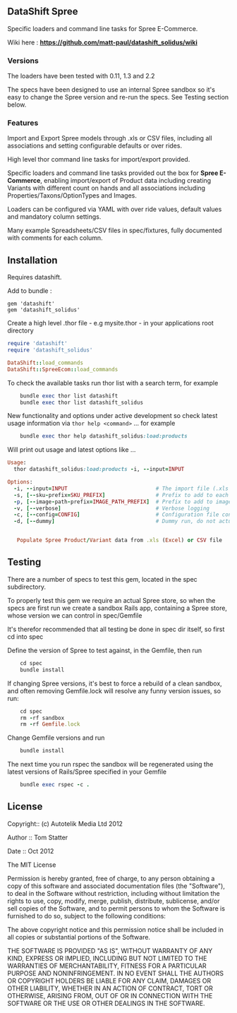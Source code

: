 ##  DataShift Spree

Specific loaders and command line tasks for Spree E-Commerce.

Wiki here : **https://github.com/matt-paul/datashift_solidus/wiki**

### Versions

The loaders have been tested with 0.11, 1.3 and 2.2

The specs have been designed to use an internal Spree sandbox so it's 
easy to change the Spree version and re-run the specs. See Testing section below.

### Features

Import and Export Spree models through .xls or CSV  files, including
all associations and setting configurable defaults or over rides.

High level thor command line tasks for import/export provided.

Specific loaders and command line tasks provided out the box for **Spree E-Commerce**, 
enabling import/export of Product data including creating Variants with different
 count on hands and all associations including Properties/Taxons/OptionTypes and Images.

Loaders can be configured via YAML with over ride values, default values and mandatory column settings.

Many example Spreadsheets/CSV files in spec/fixtures, fully documented with comments for each column.

## Installation

Requires datashift.

Add to bundle :

    gem 'datashift'
    gem 'datashift_solidus'

Create a high level .thor file - e.g mysite.thor - in your applications root directory 


```ruby
require 'datashift'
require 'datashift_solidus'

DataShift::load_commands
DataShift::SpreeEcom::load_commands
```

To check the available tasks run thor list with a search term, for example

```ruby
    bundle exec thor list datashift
    bundle exec thor list datashift_solidus
```

New functionality and options under active development so check latest
usage information via ```thor help <command>``` ... for example

```ruby
    bundle exec thor help datashift_solidus:load:products
```

Will print out usage and latest options like ...

```ruby
Usage:
  thor datashift_solidus:load:products -i, --input=INPUT

Options:
  -i, --input=INPUT                            # The import file (.xls or .csv)
  -s, [--sku-prefix=SKU_PREFIX]                # Prefix to add to each SKU before saving Product
  -p, [--image-path-prefix=IMAGE_PATH_PREFIX]  # Prefix to add to image path for importing from disk
  -v, [--verbose]                              # Verbose logging
  -c, [--config=CONFIG]                        # Configuration file containg defaults or over rides in YAML
  -d, [--dummy]                                # Dummy run, do not actually save Image or Product


   Populate Spree Product/Variant data from .xls (Excel) or CSV file
```

## Testing

There are a number of specs to test this gem, located in the spec subdirectory.

To properly test this gem we require an actual Spree store, so when the specs are first run 
we create a sandbox Rails app, containing a Spree store, whose version we can control in spec/Gemfile

It's therefor recommended that all testing be done in spec dir itself, so first cd into spec

Define the version of Spree to test against, in the Gemfile, then run

```ruby 
    cd spec
    bundle install
```

If changing Spree versions, it's best to force a rebuild of a clean sandbox, and often removing Gemfile.lock will resolve any funny version issues,
 so  run:

```ruby 
    cd spec
    rm -rf sandbox
    rm -rf Gemfile.lock
```

Change Gemfile versions and run

```ruby 
    bundle install
```
 
The next time you run rspec the sandbox will be regenerated using the latest versions of Rails/Spree specified in your Gemfile

```ruby 
    bundle exec rspec -c .
```

## License

Copyright:: (c) Autotelik Media Ltd 2012

Author ::   Tom Statter

Date ::     Oct 2012

The MIT License

Permission is hereby granted, free of charge, to any person obtaining a copy
of this software and associated documentation files (the "Software"), to deal
in the Software without restriction, including without limitation the rights
to use, copy, modify, merge, publish, distribute, sublicense, and/or sell
copies of the Software, and to permit persons to whom the Software is
furnished to do so, subject to the following conditions:

The above copyright notice and this permission notice shall be included in
all copies or substantial portions of the Software.

THE SOFTWARE IS PROVIDED "AS IS", WITHOUT WARRANTY OF ANY KIND, EXPRESS OR
IMPLIED, INCLUDING BUT NOT LIMITED TO THE WARRANTIES OF MERCHANTABILITY,
FITNESS FOR A PARTICULAR PURPOSE AND NONINFRINGEMENT. IN NO EVENT SHALL THE
AUTHORS OR COPYRIGHT HOLDERS BE LIABLE FOR ANY CLAIM, DAMAGES OR OTHER
LIABILITY, WHETHER IN AN ACTION OF CONTRACT, TORT OR OTHERWISE, ARISING FROM,
OUT OF OR IN CONNECTION WITH THE SOFTWARE OR THE USE OR OTHER DEALINGS IN
THE SOFTWARE.
